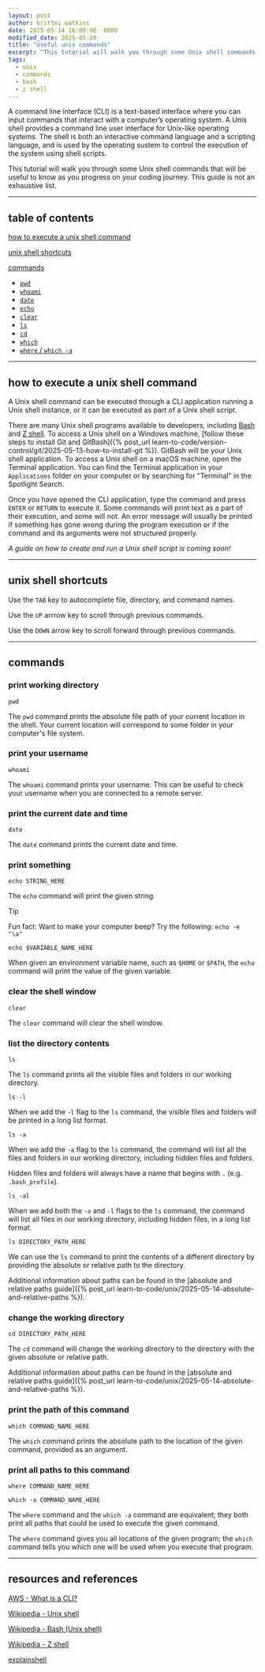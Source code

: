 ```yaml
---
layout: post
author: brittni watkins
date: 2025-05-14 16:00:00 -0000
modified_date: 2025-05-20
title: "useful unix commands"
excerpt: "This tutorial will walk you through some Unix shell commands that will be useful to know as you progress on your coding journey."
tags:
  - unix
  - commands
  - bash
  - z shell
---
```


A command line interface (CLI) is a text-based interface where you can input commands that interact with a computer’s operating system. A Unix shell provides a command line user interface for Unix-like operating systems.  The shell is both an interactive command language and a scripting language, and is used by the operating sustem to control the execution of the system using shell scripts.

This tutorial will walk you through some Unix shell commands that will be useful to know as you progress on your coding journey. This guide is not an exhaustive list.

----

## table of contents

[how to execute a unix shell command](#how-to-execute-a-unix-shell-command)

[unix shell shortcuts](#unix-shell-shortcuts)

[commands](#commands)
- [`pwd`](#print-working-directory)
- [`whoami`](#print-your-username)
- [`date`](#print-the-current-date-and-time)
- [`echo`](#print-something)
- [`clear`](#clear-the-shell-window)
- [`ls`](#list-the-directory-contents)
- [`cd`](#change-the-working-directory)
- [`which`](#print-the-path-of-this-command)
- [`where` / `which -a`](#print-all-paths-to-this-command)

----

## how to execute a unix shell command

A Unix shell command can be executed through a CLI application running a Unix shell instance, or it can be executed as part of a Unix shell script.

There are many Unix shell programs available to developers, including [Bash](https://en.wikipedia.org/wiki/Bash_(Unix_shell)) and [Z shell](https://en.wikipedia.org/wiki/Z_shell). To access a Unix shell on a Windows machine, [follow these steps to install Git and GitBash]({% post_url learn-to-code/version-control/git/2025-05-13-how-to-install-git %}). GitBash will be your Unix shell application. To access a Unix shell on a macOS machine, open the Terminal application. You can find the Terminal application in your `Applications` folder on your computer or by searching for "Terminal" in the Spotlight Search.

Once you have opened the CLI application, type the command and press `ENTER` or `RETURN` to execute it. Some commands will print text as a part of their execution, and some will not. An error message will usually be printed if something has gone wrong during the program execution or if the command and its arguments were not structured properly.

*A guide on how to create and run a Unix shell script is coming soon!*

----

## unix shell shortcuts

Use the `TAB` key to autocomplete file, directory, and command names.

Use the `UP` arrrow key to scroll through previous commands.

Use the `DOWN` arrow key to scroll forward through previous commands.

----

## commands

### print working directory

```shell
pwd
```

The `pwd` command prints the absolute file path of your current location in the shell. Your current location will correspond to some folder in your computer's file system.

### print your username

```shell
whoami
```

The `whoami` command prints your username. This can be useful to check your username when you are connected to a remote server.

### print the current date and time

```shell
date
```

The `date` command prints the current date and time.

### print something

```shell
echo STRING_HERE
```

The `echo` command will print the given string.

> [!TIP]
> Fun fact: Want to make your computer beep? Try the following: 
> `echo -e "\a"`

```shell
echo $VARIABLE_NAME_HERE
```

When given an environment variable name, such as `$HOME` or `$PATH`, the `echo` command will print the value of the given variable.

### clear the shell window

```shell
clear
```

The `clear` command will clear the shell window.

### list the directory contents

```shell
ls
```

The `ls` command prints all the visible files and folders in our working directory.

```shell
ls -l
```

When we add the `-l` flag to the `ls` command, the visible files and folders will be printed in a long list format.

```shell
ls -a
```

When we add the `-a` flag to the `ls` command, the command will list all the files and folders in our working directory, including hidden files and folders.

Hidden files and folders will always have a name that begins with `.` (e.g. `.bash_profile`).

```shell
ls -al
```

When we add both the `-a` and `-l` flags to the `ls` command, the command will list all files in our working directory, including hidden files, in a long list format.

```shell
ls DIRECTORY_PATH_HERE
```

We can use the `ls` command to print the contents of a different directory by providing the absolute or relative path to the directory.

Additional information about paths can be found in the [absolute and relative paths guide]({% post_url learn-to-code/unix/2025-05-14-absolute-and-relative-paths %}).

### change the working directory

```shell
cd DIRECTORY_PATH_HERE
```

The `cd` command will change the working directory to the directory with the given absolute or relative path.

Additional information about paths can be found in the [absolute and relative paths guide]({% post_url learn-to-code/unix/2025-05-14-absolute-and-relative-paths %}).

### print the path of this command

```shell
which COMMAND_NAME_HERE
```

The `which` command prints the absolute path to the location of the given command, provided as an argument.

### print all paths to this command

```shell
where COMMAND_NAME_HERE
```

```shell
which -a COMMAND_NAME_HERE
```

The `where` command and the `which -a` command are equivalent; they both print all paths that could be used to execute the given command.

The `where` command gives you all locations of the given program; the `which` command tells you which one will be used when you execute that program.

----

## resources and references

[AWS - What is a CLI?](https://aws.amazon.com/what-is/cli/)

[Wikipedia - Unix shell](https://en.wikipedia.org/wiki/Unix_shell)

[Wikipedia - Bash (Unix shell)](https://en.wikipedia.org/wiki/Bash_(Unix_shell))

[Wikipedia - Z shell](https://en.wikipedia.org/wiki/Z_shell)

[explainshell](https://explainshell.com/)
